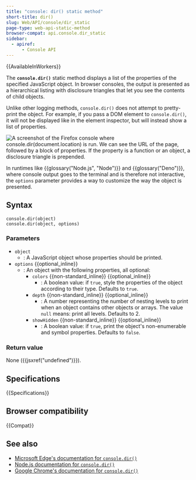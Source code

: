 ```yaml
---
title: "console: dir() static method"
short-title: dir()
slug: Web/API/console/dir_static
page-type: web-api-static-method
browser-compat: api.console.dir_static
sidebar:
  - apiref:
      - Console API
---
```


{{AvailableInWorkers}}

The **`console.dir()`** static method displays a list of the properties of the specified JavaScript object. In browser consoles, the output is presented as a hierarchical listing with disclosure triangles that let you see the contents of child objects.

Unlike other logging methods, `console.dir()` does not attempt to pretty-print the object. For example, if you pass a DOM element to `console.dir()`, it will not be displayed like in the element inspector, but will instead show a list of properties.

![A screenshot of the Firefox console where console.dir(document.location) is run. We can see the URL of the page, followed by a block of properties. If the property is a function or an object, a disclosure triangle is prepended.](console-dir.png)

In runtimes like {{glossary("Node.js", "Node")}} and {{glossary("Deno")}}, where console output goes to the terminal and is therefore not interactive, the `options` parameter provides a way to customize the way the object is presented.

## Syntax

```js-nolint
console.dir(object)
console.dir(object, options)
```

### Parameters

- `object`
  - : A JavaScript object whose properties should be printed.
- `options` {{optional_inline}}
  - : An object with the following properties, all optional:
    - `colors` {{non-standard_inline}} {{optional_inline}}
      - : A boolean value: if `true`, style the properties of the object according to their type. Defaults to `true`.
    - `depth` {{non-standard_inline}} {{optional_inline}}
      - : A number representing the number of nesting levels to print when an object contains other objects or arrays. The value `null` means: print all levels. Defaults to 2.
    - `showHidden` {{non-standard_inline}} {{optional_inline}}
      - : A boolean value: if `true`, print the object's non-enumerable and symbol properties. Defaults to `false`.

### Return value

None ({{jsxref("undefined")}}).

## Specifications

{{Specifications}}

## Browser compatibility

{{Compat}}

## See also

- [Microsoft Edge's documentation for `console.dir()`](https://learn.microsoft.com/en-us/microsoft-edge/devtools-guide-chromium/console/api#dir)
- [Node.js documentation for `console.dir()`](https://nodejs.org/docs/latest/api/console.html#consoledirobj-options)
- [Google Chrome's documentation for `console.dir()`](https://developer.chrome.com/docs/devtools/console/api/#dir)

